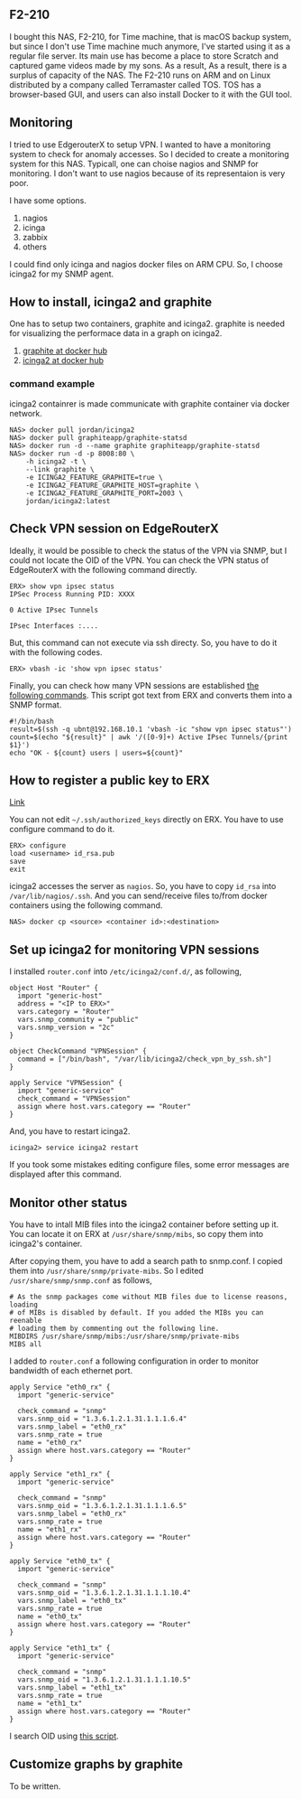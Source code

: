 ## F2-210

I bought this NAS, F2-210, for Time machine, that is macOS backup system, but since I don't use Time machine much anymore, I've started using it as a regular file server. Its main use has become a place to store Scratch and captured game videos made by my sons. As a result, As a result, there is a surplus of capacity of the NAS. The F2-210 runs on ARM and on Linux distributed by a company called Terramaster called TOS. TOS has a browser-based GUI, and users can also install Docker to it with the GUI tool.

## Monitoring

I tried to use EdgerouterX to setup VPN. I wanted to have a monitoring system to check for anomaly accesses. So I decided to create a monitoring system for this NAS. Typicall, one can choise nagios and SNMP for monitoring. I don't want to use nagios because of its representaion is very poor.

I have some options.

1. nagios
2. icinga
3. zabbix
4. others

I could find only icinga and nagios docker files on ARM CPU. So, I choose icinga2 for my SNMP agent.

## How to install, icinga2 and graphite

One has to setup two containers, graphite and icinga2. graphite is needed for visualizing the performace data in a graph on icinga2.

1. [graphite at docker hub](https://hub.docker.com/r/graphiteapp/graphite-statsd/)
2. [icinga2 at docker hub](https://hub.docker.com/r/jordan/icinga2/)

### command example

icinga2 containrer is made communicate with graphite container via docker network.

```
NAS> docker pull jordan/icinga2
NAS> docker pull graphiteapp/graphite-statsd
NAS> docker run -d --name graphite graphiteapp/graphite-statsd
NAS> docker run -d -p 8008:80 \
    -h icinga2 -t \
    --link graphite \
    -e ICINGA2_FEATURE_GRAPHITE=true \
    -e ICINGA2_FEATURE_GRAPHITE_HOST=graphite \
    -e ICINGA2_FEATURE_GRAPHITE_PORT=2003 \
    jordan/icinga2:latest
```

## Check VPN session on EdgeRouterX

Ideally, it would be possible to check the status of the VPN via SNMP, but I could not locate the OID of the VPN. You can check the VPN status of EdgeRouterX with the following command directly.

```
ERX> show vpn ipsec status
IPSec Process Running PID: XXXX

0 Active IPsec Tunnels

IPsec Interfaces :....
```

But, this command can not execute via ssh directy. So, you have to do it with the following codes.

```
ERX> vbash -ic 'show vpn ipsec status'
```

Finally, you can check how many VPN sessions are established [the following commands](./check_vpn_by_ssh.sh). This script got text from ERX and converts them into a SNMP format.

```
#!/bin/bash
result=$(ssh -q ubnt@192.168.10.1 'vbash -ic "show vpn ipsec status"')
count=$(echo "${result}" | awk '/([0-9]+) Active IPsec Tunnels/{print $1}')
echo "OK - ${count} users | users=${count}"
```

## How to register a public key to ERX

[Link](https://community.ui.com/questions/ssh-authorizedkeys/df244c69-9b9c-4662-93d6-820a5f07b53f)

You can not edit `~/.ssh/authorized_keys` directly on ERX. You have to use configure command to do it.

```
ERX> configure
load <username> id_rsa.pub
save
exit
```

icinga2 accesses the server as `nagios`. So, you have to copy `id_rsa` into `/var/lib/nagios/.ssh`. And you can send/receive files to/from docker containers using the following command.

```
NAS> docker cp <source> <container id>:<destination>
```

## Set up icinga2 for monitoring VPN sessions

I installed `router.conf` into `/etc/icinga2/conf.d/`, as following,

```
object Host "Router" {
  import "generic-host"
  address = "<IP to ERX>"
  vars.category = "Router"
  vars.snmp_community = "public"
  vars.snmp_version = "2c"
}

object CheckCommand "VPNSession" {
  command = ["/bin/bash", "/var/lib/icinga2/check_vpn_by_ssh.sh"]
}

apply Service "VPNSession" {
  import "generic-service"
  check_command = "VPNSession"
  assign where host.vars.category == "Router"
}
```

And, you have to restart icinga2.

```
icinga2> service icinga2 restart
```

If you took some mistakes editing configure files, some error messages are displayed after this command.

## Monitor other status

You have to intall MIB files into the icinga2 container before setting up it. You can locate it on ERX at `/usr/share/snmp/mibs`, so copy them into icinga2's container.

After copying them, you have to add a search path to snmp.conf. I copied them into `/usr/share/snmp/private-mibs`. So I edited `/usr/share/snmp/snmp.conf` as follows,

```
# As the snmp packages come without MIB files due to license reasons, loading
# of MIBs is disabled by default. If you added the MIBs you can reenable
# loading them by commenting out the following line.
MIBDIRS /usr/share/snmp/mibs:/usr/share/snmp/private-mibs
MIBS all
```

I added to `router.conf` a following configuration in order to monitor bandwidth of each ethernet port.

```
apply Service "eth0_rx" {
  import "generic-service"

  check_command = "snmp"
  vars.snmp_oid = "1.3.6.1.2.1.31.1.1.1.6.4"
  vars.snmp_label = "eth0_rx"
  vars.snmp_rate = true
  name = "eth0_rx"
  assign where host.vars.category == "Router"
}

apply Service "eth1_rx" {
  import "generic-service"

  check_command = "snmp"
  vars.snmp_oid = "1.3.6.1.2.1.31.1.1.1.6.5"
  vars.snmp_label = "eth0_rx"
  vars.snmp_rate = true
  name = "eth1_rx"
  assign where host.vars.category == "Router"
}

apply Service "eth0_tx" {
  import "generic-service"

  check_command = "snmp"
  vars.snmp_oid = "1.3.6.1.2.1.31.1.1.1.10.4"
  vars.snmp_label = "eth0_tx"
  vars.snmp_rate = true
  name = "eth0_tx"
  assign where host.vars.category == "Router"
}

apply Service "eth1_tx" {
  import "generic-service"

  check_command = "snmp"
  vars.snmp_oid = "1.3.6.1.2.1.31.1.1.1.10.5"
  vars.snmp_label = "eth1_tx"
  vars.snmp_rate = true
  name = "eth1_tx"
  assign where host.vars.category == "Router"
}
```

I search OID using [this script](https://gist.github.com/nbrownus/dfd8ab05728bbf8ff5993ac0d34eaeb6). 

## Customize graphs by graphite 

To be written.